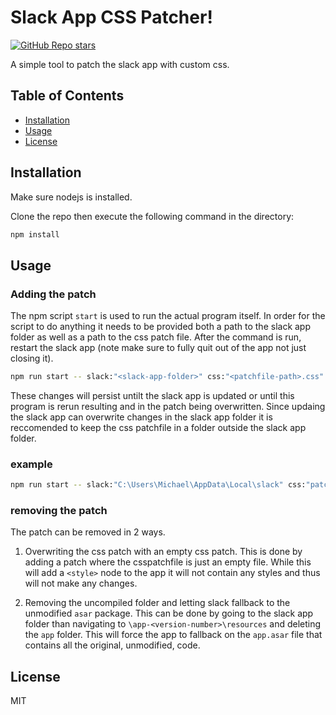 # Slack App CSS Patcher!

[![GitHub Repo stars](https://img.shields.io/github/stars/Mkassabov/slack-css-patcher?style=social)](https://github.com/Mkassabov/slack-css-patcher/stargazers)

A simple tool to patch the slack app with custom css.

## Table of Contents

- [Installation](#installation)
- [Usage](#usage)
- [License](#license)

## Installation

Make sure nodejs is installed.

Clone the repo then execute the following command in the directory:

```sh
npm install
```

## Usage

### Adding the patch

The npm script `start` is used to run the actual program itself. In order for the script to do anything it needs to be provided both a path to the slack app folder as well as a path to the css patch file. After the command is run, restart the slack app (note make sure to fully quit out of the app not just closing it).

```sh
npm run start -- slack:"<slack-app-folder>" css:"<patchfile-path>.css"
```

These changes will persist untilt the slack app is updated or until this program is rerun resulting and in the patch being overwritten. Since updaing the slack app can overwrite changes in the slack app folder it is reccomended to keep the css patchfile in a folder outside the slack app folder.

### example

```sh
npm run start -- slack:"C:\Users\Michael\AppData\Local\slack" css:"patch.css"
```

### removing the patch

The patch can be removed in 2 ways.

1. Overwriting the css patch with an empty css patch. This is done by adding a patch where the csspatchfile is just an empty file. While this will add a `<style>` node to the app it will not contain any styles and thus will not make any changes.

2. Removing the uncompiled folder and letting slack fallback to the unmodified `asar` package. This can be done by going to the slack app folder than navigating to `\app-<version-number>\resources` and deleting the `app` folder. This will force the app to fallback on the `app.asar` file that contains all the original, unmodified, code.

## License

MIT
